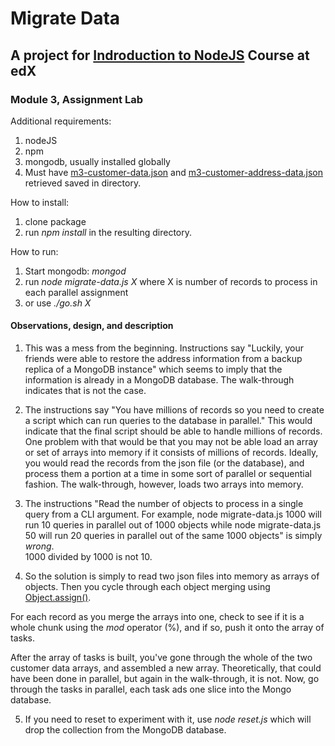 # Migrate Data
## A project for [Indroduction to NodeJS](https://courses.edx.org/courses/course-v1:Microsoft+DEV283x+1T2018/courseware/1e95019f-b0fe-1ae9-fcf4-4e35d66aa371/50a265d9-ebaa-af4a-2ced-b569e840bb28/?child=first "Microsoft: DEV283x - Introduction to NodeJS") Course at edX

### Module 3, Assignment Lab

Additional requirements:

1. nodeJS
2. npm
3. mongodb, usually installed globally
4. Must have [m3-customer-data.json](https://prod-edxapp.edx-cdn.org/assets/courseware/v1/49802b4bc23bb76c0a1eb9bff4178d55/asset-v1:Microsoft+DEV283x+1T2018+type@asset+block/m3-customer-data.json) and [m3-customer-address-data.json](https://prod-edxapp.edx-cdn.org/assets/courseware/v1/e70f5903852879899f031ced3ddf0a92/asset-v1:Microsoft+DEV283x+1T2018+type@asset+block/m3-customer-address-data.json) retrieved saved in directory.  


How to install:

1. clone package
2. run _npm install_ in the resulting directory.

How to run:

1. Start mongodb:  _mongod_
2. run _node migrate-data.js X_ where X is number of records to process in each parallel assignment
2. or use _./go.sh X_

#### Observations, design, and description

1. This was a mess from the beginning.  Instructions say "Luckily, your friends were able to restore the address 
information from a backup replica of a MongoDB instance" which seems to imply that the information is 
already in a MongoDB database.  The walk-through indicates that is not the case.

2. The instructions say "You have millions of records so you need to create
a script which can run queries to the database in parallel."  This would indicate that the final 
script should be able to handle millions of records.  One problem with that would be that 
you may not be able load an array or set of arrays into memory if it consists of millions of 
records.  Ideally, you would read the records from the json file (or the database), and process
them a portion at a time in some sort of parallel or sequential fashion.  The walk-through, however,
loads two arrays into memory.

3.  The instructions "Read the number of objects to process in a single query from a CLI argument.
 For example, node migrate-data.js 1000 will run 10 queries in parallel out of 1000 objects while
 node migrate-data.js 50 will run 20 queries in parallel out of the same 1000 objects" is simply _wrong_.  
 1000 divided by 1000 is not 10.

4. So the solution is simply to read two json files into memory as arrays of objects.
Then you cycle through each object merging using [Object.assign()](https://developer.mozilla.org/en-US/docs/Web/JavaScript/Reference/Global_Objects/Object/assign "Object Assign Method at Mozilla.org").

For each record as you merge the arrays into one, check to see if it is a whole chunk using the _mod_ operator (%),
and if so, push it onto the array of tasks.

After the array of tasks is built, you've gone through the whole of the two customer data arrays, and assembled a new array.
Theoretically, that could have been done in parallel, but again in the walk-through, it is not.  Now, go
through the tasks in parallel, each task ads one slice into the Mongo database.

5.  If you need to reset to experiment with it, use _node reset.js_ which will drop the collection from the MongoDB database.